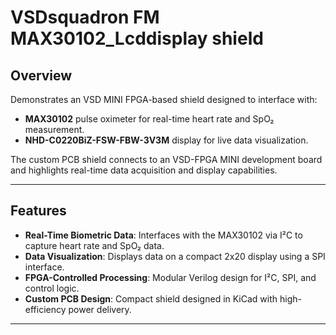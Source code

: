 # VSDsquadron FM MAX30102_Lcddisplay shield

## Overview
Demonstrates an VSD MINI FPGA-based shield designed to interface with:
- **MAX30102** pulse oximeter for real-time heart rate and SpO₂ measurement.
- **NHD-C0220BiZ-FSW-FBW-3V3M**  display for live data visualization.

The custom PCB shield connects to an VSD-FPGA MINI development board and highlights real-time data acquisition and display capabilities.

---

## Features
- **Real-Time Biometric Data**: Interfaces with the MAX30102 via I²C to capture heart rate and SpO₂ data.
- **Data Visualization**: Displays data on a compact 2x20 display using a SPI interface.
- **FPGA-Controlled Processing**: Modular Verilog design for I²C, SPI, and control logic.
- **Custom PCB Design**: Compact shield designed in KiCad with high-efficiency power delivery.

---
